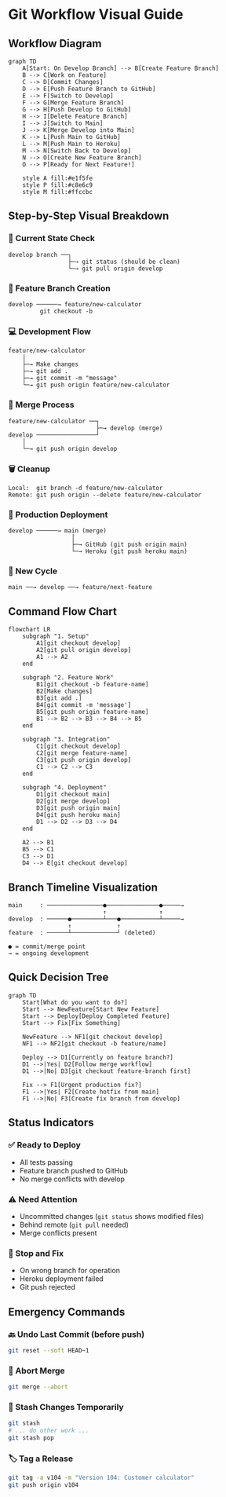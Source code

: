# Git Workflow Visual Guide

## Workflow Diagram

```mermaid
graph TD
    A[Start: On Develop Branch] --> B[Create Feature Branch]
    B --> C[Work on Feature]
    C --> D[Commit Changes]
    D --> E[Push Feature Branch to GitHub]
    E --> F[Switch to Develop]
    F --> G[Merge Feature Branch]
    G --> H[Push Develop to GitHub]
    H --> I[Delete Feature Branch]
    I --> J[Switch to Main]
    J --> K[Merge Develop into Main]
    K --> L[Push Main to GitHub]
    L --> M[Push Main to Heroku]
    M --> N[Switch Back to Develop]
    N --> O[Create New Feature Branch]
    O --> P[Ready for Next Feature!]

    style A fill:#e1f5fe
    style P fill:#c8e6c9
    style M fill:#ffccbc
```

## Step-by-Step Visual Breakdown

### 📍 Current State Check
```
develop branch ──┐
                 ├─→ git status (should be clean)
                 └─→ git pull origin develop
```

### 🌿 Feature Branch Creation
```
develop ──────→ feature/new-calculator
         git checkout -b
```

### 💻 Development Flow
```
feature/new-calculator
    │
    ├─→ Make changes
    ├─→ git add .
    ├─→ git commit -m "message"
    └─→ git push origin feature/new-calculator
```

### 🔄 Merge Process
```
feature/new-calculator ──┐
                         ├─→ develop (merge)
develop ─────────────────┘
    │
    └─→ git push origin develop
```

### 🗑️ Cleanup
```
Local:  git branch -d feature/new-calculator
Remote: git push origin --delete feature/new-calculator
```

### 🚀 Production Deployment
```
develop ──────→ main (merge)
                  │
                  ├─→ GitHub (git push origin main)
                  └─→ Heroku (git push heroku main)
```

### 🔁 New Cycle
```
main ──→ develop ──→ feature/next-feature
```

## Command Flow Chart

```mermaid
flowchart LR
    subgraph "1. Setup"
        A1[git checkout develop]
        A2[git pull origin develop]
        A1 --> A2
    end
    
    subgraph "2. Feature Work"
        B1[git checkout -b feature-name]
        B2[Make changes]
        B3[git add .]
        B4[git commit -m 'message']
        B5[git push origin feature-name]
        B1 --> B2 --> B3 --> B4 --> B5
    end
    
    subgraph "3. Integration"
        C1[git checkout develop]
        C2[git merge feature-name]
        C3[git push origin develop]
        C1 --> C2 --> C3
    end
    
    subgraph "4. Deployment"
        D1[git checkout main]
        D2[git merge develop]
        D3[git push origin main]
        D4[git push heroku main]
        D1 --> D2 --> D3 --> D4
    end
    
    A2 --> B1
    B5 --> C1
    C3 --> D1
    D4 --> E[git checkout develop]
```

## Branch Timeline Visualization

```
main     : ────────────────●───────────────●─────→
                           ↑               ↑
develop  : ──────●─────────┴───●───────────┴─────→
                 ↑             ↑
feature  : ──────┴─────────────┘ (deleted)

● = commit/merge point
→ = ongoing development
```

## Quick Decision Tree

```mermaid
graph TD
    Start[What do you want to do?]
    Start --> NewFeature[Start New Feature]
    Start --> Deploy[Deploy Completed Feature]
    Start --> Fix[Fix Something]
    
    NewFeature --> NF1[git checkout develop]
    NF1 --> NF2[git checkout -b feature/name]
    
    Deploy --> D1[Currently on feature branch?]
    D1 -->|Yes| D2[Follow merge workflow]
    D1 -->|No| D3[git checkout feature-branch first]
    
    Fix --> F1[Urgent production fix?]
    F1 -->|Yes| F2[Create hotfix from main]
    F1 -->|No| F3[Create fix branch from develop]
```

## Status Indicators

### ✅ Ready to Deploy
- All tests passing
- Feature branch pushed to GitHub
- No merge conflicts with develop

### ⚠️ Need Attention
- Uncommitted changes (`git status` shows modified files)
- Behind remote (`git pull` needed)
- Merge conflicts present

### 🚫 Stop and Fix
- On wrong branch for operation
- Heroku deployment failed
- Git push rejected

## Emergency Commands

### 🔙 Undo Last Commit (before push)
```bash
git reset --soft HEAD~1
```

### 🔄 Abort Merge
```bash
git merge --abort
```

### 📌 Stash Changes Temporarily
```bash
git stash
# ... do other work ...
git stash pop
```

### 🏷️ Tag a Release
```bash
git tag -a v104 -m "Version 104: Customer calculator"
git push origin v104